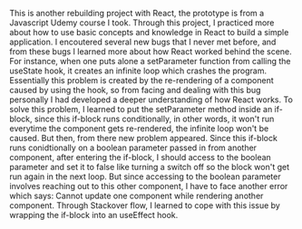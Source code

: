This is another rebuilding project with React, the prototype is from a Javascript Udemy course I took. Through this project, I practiced more about how to use basic concepts and knowledge in React to build a simple application. I encoutered several new bugs that I never met before, and from these bugs I learned more about how React worked behind the scene. For instance, when one puts alone a setParameter function from calling the useState hook, it creates an infinite loop which crashes the program. Essentially this problem is created by the re-rendering of a component caused by using the hook, so from facing and dealing with this bug personally I had developed a deeper understanding of how React works. To solve this problem, I learned to put the setParameter method inside an if-block, since this if-block runs conditionally, in other words, it won't run everytime the component gets re-rendered, the infinite loop won't be caused. But then, from there new problem appeared. Since this if-block runs conidtionally on a boolean parameter passed in from another component, after entering the if-block, I should access to the boolean parameter and set it to false like turning a switch off so the block won't get run again in the next loop. But since accessing to the boolean parameter involves reaching out to this other component, I have to face another error which says: Cannot update one component while rendering another component. Through Stackover flow, I learned to cope with this issue by wrapping the if-block into an useEffect hook. 

